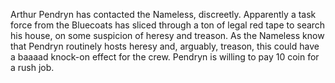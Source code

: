 ---
---

Arthur Pendryn has contacted the Nameless, discreetly. Apparently a task force from the Bluecoats has sliced through a ton of legal red tape to search his house, on some suspicion of heresy and treason. As the Nameless know that Pendryn routinely hosts heresy and, arguably, treason, this could have a baaaad knock-on effect for the crew. Pendryn is willing to pay 10 coin for a rush job.